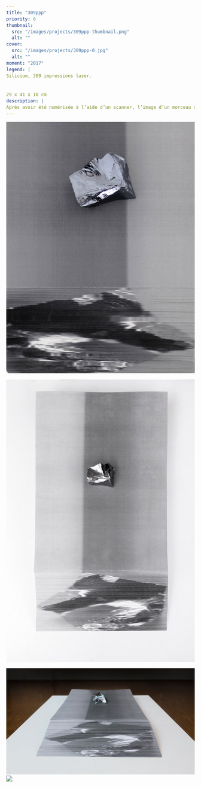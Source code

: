 ```yaml
---
title: "309ppp"
priority: 6
thumbnail:
  src: "/images/projects/309ppp-thumbnail.png"
  alt: ""
cover:
  src: "/images/projects/309ppp-0.jpg"
  alt: ""
moment: "2017"
legend: |
Silicium, 309 impressions laser. 


29 x 41 x 10 cm
description: |
Après avoir été numérisée à l’aide d’un scanner, l’image d’un morceau de silicium, un matériau semi-conducteur, est dévoilée sur la tranche des feuilles d’une ramette de papier. Le silicium, placé au sommet de la pile de papier, opère ainsi un jeu sur la condition physique et matérielle du numérique.
---
```


![](/images/projects/309ppp-1.jpg)


![](/images/projects/309ppp-2.jpg)


![](/images/projects/309ppp-3.jpg)
![](/images/projects/309ppp-4.jpg)

